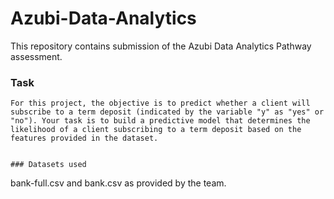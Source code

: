 # Azubi-Data-Analytics
This repository contains submission of the Azubi Data Analytics Pathway assessment.

### Task
```
For this project, the objective is to predict whether a client will subscribe to a term deposit (indicated by the variable "y" as "yes" or "no"). Your task is to build a predictive model that determines the likelihood of a client subscribing to a term deposit based on the features provided in the dataset.


### Datasets used
```
bank-full.csv and bank.csv as provided by the team.
